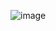 ![image](https://user-images.githubusercontent.com/91506037/213300988-1a9522dc-5f97-4746-9915-a70a00f49373.png)
